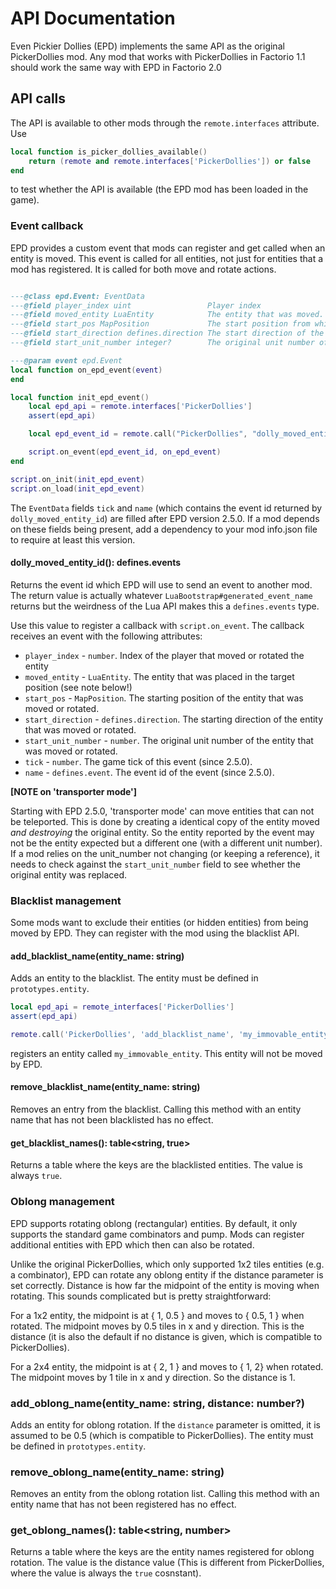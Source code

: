 # API Documentation

Even Pickier Dollies (EPD) implements the same API as the original PickerDollies mod. Any mod that works with PickerDollies in Factorio 1.1 should work the same way with EPD in Factorio 2.0

## API calls

The API is available to other mods through the `remote.interfaces` attribute. Use

```lua
local function is_picker_dollies_available()
    return (remote and remote.interfaces['PickerDollies']) or false
end
```

to test whether the API is available (the EPD mod has been loaded in the game).

### Event callback

EPD provides a custom event that mods can register and get called when an entity is moved. This event is called for all entities, not just for entities that a mod has registered. It is called for both move and rotate actions.

```lua

---@class epd.Event: EventData
---@field player_index uint                 Player index
---@field moved_entity LuaEntity            The entity that was moved. See 'transporter mode' note below
---@field start_pos MapPosition             The start position from which the entity was moved
---@field start_direction defines.direction The start direction of the entity (since 2.5.0)
---@field start_unit_number integer?        The original unit number of the entity (since 2.5.0)

---@param event epd.Event
local function on_epd_event(event)
end

local function init_epd_event()
    local epd_api = remote.interfaces['PickerDollies']
    assert(epd_api)

    local epd_event_id = remote.call("PickerDollies", "dolly_moved_entity_id")

    script.on_event(epd_event_id, on_epd_event)
end

script.on_init(init_epd_event)
script.on_load(init_epd_event)
```

The `EventData` fields `tick` and `name` (which contains the event id returned by `dolly_moved_entity_id`) are filled after EPD version 2.5.0. If a mod depends on these fields being present, add a dependency to your mod info.json file to require at least this version.

#### dolly_moved_entity_id(): defines.events

Returns the event id which EPD will use to send an event to another mod. The return value is actually whatever `LuaBootstrap#generated_event_name` returns but the weirdness of the Lua API makes this a `defines.events` type. 

Use this value to register a callback with `script.on_event`. The callback receives an event with the following attributes:

* `player_index`      - `number`. Index of the player that moved or rotated the entity
* `moved_entity`      - `LuaEntity`. The entity that was placed in the target position (see note below!)
* `start_pos`         - `MapPosition`. The starting position of the entity that was moved or rotated.
* `start_direction`   - `defines.direction`. The starting direction of the entity that was moved or rotated.
* `start_unit_number` - `number`. The original unit number of the entity that was moved or rotated.
* `tick`              - `number`. The game tick of this event (since 2.5.0).
* `name`              - `defines.event`. The event id of the event (since 2.5.0).

__[NOTE on 'transporter mode']__

Starting with EPD 2.5.0, 'transporter mode' can move entities that can not be teleported. This is done by creating a identical copy of the entity moved *and destroying* the original entity. So the entity reported by the event may not be the entity expected but a different one (with a different unit number). If a mod relies on the unit_number not changing (or keeping a reference), it needs to check against the `start_unit_number` field to see whether the original entity was replaced.

### Blacklist management

Some mods want to exclude their entities (or hidden entities) from being moved by EPD. They can register with the mod using the blacklist API.

#### add_blacklist_name(entity_name: string)

Adds an entity to the blacklist. The entity must be defined in `prototypes.entity`.

```lua
local epd_api = remote_interfaces['PickerDollies']
assert(epd_api)

remote.call('PickerDollies', 'add_blacklist_name', 'my_immovable_entity')
```

registers an entity called `my_immovable_entity`. This entity will not be moved by EPD.

#### remove_blacklist_name(entity_name: string)

Removes an entry from the blacklist. Calling this method with an entity name that has not been blacklisted has no effect.

#### get_blacklist_names(): table<string, true>

Returns a table where the keys are the blacklisted entities. The value is always `true`.

### Oblong management

EPD supports rotating oblong (rectangular) entities. By default, it only supports the standard game combinators and pump. Mods can register additional entities with EPD which then can also be rotated.

Unlike the original PickerDollies, which only supported 1x2 tiles entities (e.g. a combinator), EPD can rotate any oblong entity if the distance parameter is set correctly. Distance is how far the midpoint of the entity is moving when rotating. This sounds complicated but is pretty straightforward:

For a 1x2 entity, the midpoint is at { 1, 0.5 } and moves to { 0.5, 1 } when rotated. The midpoint moves by 0.5 tiles in x and y direction. This is the distance (it is also the default if no distance is given, which is compatible to PickerDollies).

For a 2x4 entity, the midpoint is at { 2, 1 } and moves to { 1, 2} when rotated. The midpoint moves by 1 tile in x and y direction. So the distance is 1.

### add_oblong_name(entity_name: string, distance: number?)

Adds an entity for oblong rotation. If the `distance` parameter is omitted, it is assumed to be 0.5 (which is compatible to PickerDollies). The entity must be defined in `prototypes.entity`.

### remove_oblong_name(entity_name: string)

Removes an entity from the oblong rotation list. Calling this method with an entity name that has not been registered has no effect.

### get_oblong_names(): table<string, number>

Returns a table where the keys are the entity names registered for oblong rotation. The value is the distance value (This is different from PickerDollies, where the value is always the `true` cosnstant).
